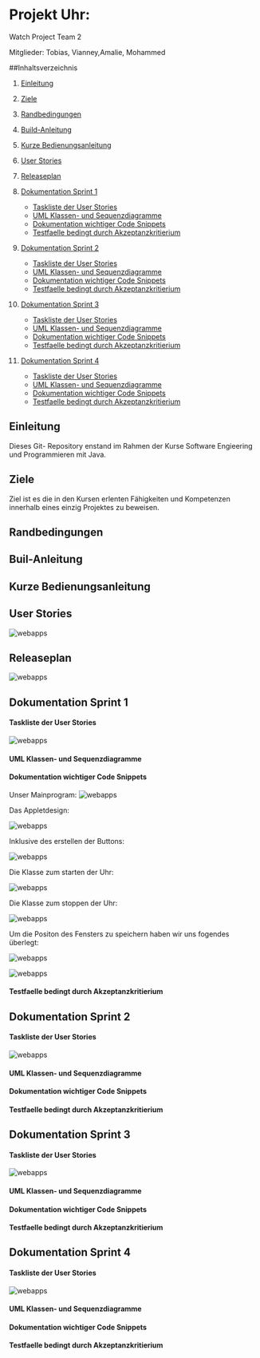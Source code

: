 # Projekt Uhr:

Watch Project Team 2 

Mitglieder: Tobias, Vianney,Amalie, Mohammed


##Inhaltsverzeichnis

1. [Einleitung](#einleitung)
1. [Ziele](#ziele)
1. [Randbedingungen](#randbedingungen)
1. [Build-Anleitung](#buil-anleitung)
1. [Kurze Bedienungsanleitung](#kurze-bedienungsanleitung)
1. [User Stories](#user-stories)
1. [Releaseplan](#releaseplan)
1. [Dokumentation Sprint 1](#dokumentation-sprint-1)
    + [Taskliste der User Stories](#taskliste-der-user-stories)
    + [UML Klassen- und Sequenzdiagramme](#uml-klassen-und-sequenzdiagramme)
    + [Dokumentation wichtiger Code Snippets](#dokumentation-wichtiger-code-snippets)
    + [Testfaelle bedingt durch Akzeptanzkritierium](#testfaelle-bedingt-durch-akzeptanzkritierium)
    
1. [Dokumentation Sprint 2](#dokumentation-sprint-2)
    + [Taskliste der User Stories](#taskliste-der-user-stories)
    + [UML Klassen- und Sequenzdiagramme](#uml-klassen-und-sequenzdiagramme)
    + [Dokumentation wichtiger Code Snippets](#dokumentation-wichtiger-code-snippets)
    + [Testfaelle bedingt durch Akzeptanzkritierium](#testfaelle-bedingt-durch-akzeptanzkritierium)
    
1. [Dokumentation Sprint 3](#dokumentation-sprint-3)
    + [Taskliste der User Stories](#taskliste-der-user-stories)
    + [UML Klassen- und Sequenzdiagramme](#uml-klassen-und-sequenzdiagramme)
    + [Dokumentation wichtiger Code Snippets](#dokumentation-wichtiger-code-snippets)
    + [Testfaelle bedingt durch Akzeptanzkritierium](#testfaelle-bedingt-durch-akzeptanzkritierium)
    
1. [Dokumentation Sprint 4](#dokumentation-sprint-4)
    + [Taskliste der User Stories](#taskliste-der-user-stories)
    + [UML Klassen- und Sequenzdiagramme](#uml-klassen-und-sequenzdiagramme)
    + [Dokumentation wichtiger Code Snippets](#dokumentation-wichtiger-code-snippets)
    + [Testfaelle bedingt durch Akzeptanzkritierium](#testfaelle-bedingt-durch-akzeptanzkritierium)    
    




## Einleitung 

Dieses Git- Repository enstand im Rahmen  der Kurse Software Engieering und Programmieren mit Java.

## Ziele

Ziel ist es die in den Kursen erlenten Fähigkeiten und Kompetenzen innerhalb eines einzig Projektes zu beweisen.

## Randbedingungen

## Buil-Anleitung

## Kurze Bedienungsanleitung

## User Stories

![webapps](doku\Useretories.png)

## Releaseplan

![webapps](doku\Releaseplan.png)

## Dokumentation Sprint 1
#### Taskliste der User Stories

![webapps](doku\Task1.png)



#### UML Klassen- und Sequenzdiagramme
#### Dokumentation wichtiger Code Snippets
Unser Mainprogram: 
 ![webapps](doku\main-routine.png)
 
 
Das Appletdesign: 

![webapps](doku\gui1.png)

Inklusive des erstellen der Buttons:

![webapps](doku\gui2.png)

Die Klasse zum starten der Uhr:

![webapps](doku\startclass.png)

Die Klasse zum stoppen der Uhr:

![webapps](doku\stoppclass.png)

Um die Positon des Fensters zu speichern haben wir uns fogendes überlegt:

![webapps](doku\memory1.png)

![webapps](doku\Memory2.png)

#### Testfaelle bedingt durch Akzeptanzkritierium
## Dokumentation Sprint 2
#### Taskliste der User Stories

![webapps](doku\Task2.png)

#### UML Klassen- und Sequenzdiagramme
#### Dokumentation wichtiger Code Snippets
#### Testfaelle bedingt durch Akzeptanzkritierium
## Dokumentation Sprint 3
#### Taskliste der User Stories

![webapps](doku\Task3.png)

#### UML Klassen- und Sequenzdiagramme
#### Dokumentation wichtiger Code Snippets
#### Testfaelle bedingt durch Akzeptanzkritierium
## Dokumentation Sprint 4
#### Taskliste der User Stories

![webapps](doku\Task4.png)

#### UML Klassen- und Sequenzdiagramme
#### Dokumentation wichtiger Code Snippets
#### Testfaelle bedingt durch Akzeptanzkritierium


